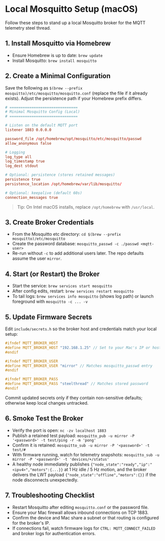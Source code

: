 # Local Mosquitto Setup (macOS)

Follow these steps to stand up a local Mosquitto broker for the MQTT telemetry steel thread.

## 1. Install Mosquitto via Homebrew

- Ensure Homebrew is up to date: `brew update`
- Install Mosquitto: `brew install mosquitto`

## 2. Create a Minimal Configuration

Save the following as `$(brew --prefix mosquitto)/etc/mosquitto/mosquitto.conf` (replace the file if it already exists). Adjust the persistence path if your Homebrew prefix differs.

```conf
# ===============================
# Minimal Mosquitto Config (Local)
# ===============================

# Listen on the default MQTT port
listener 1883 0.0.0.0

password_file /opt/homebrew/opt/mosquitto/etc/mosquitto/passwd
allow_anonymous false

# Logging
log_type all
log_timestamp true
log_dest stdout

# Optional: persistence (stores retained messages)
persistence true
persistence_location /opt/homebrew/var/lib/mosquitto/

# Optional: keepalive (default 60s)
connection_messages true
```

> Tip: On Intel macOS installs, replace `/opt/homebrew` with `/usr/local`.

## 3. Create Broker Credentials

- From the Mosquitto etc directory: `cd $(brew --prefix mosquitto)/etc/mosquitto`
- Create the password database: ``mosquitto_passwd -c ./passwd <mqtt-user>``
- Re-run without `-c` to add additional users later. The repo defaults assume the user `mirror`.

## 4. Start (or Restart) the Broker

- Start the service: `brew services start mosquitto`
- After config edits, restart: `brew services restart mosquitto`
- To tail logs: `brew services info mosquitto` (shows log path) or launch foreground with `mosquitto -c ... -v`

## 5. Update Firmware Secrets

Edit `include/secrets.h` so the broker host and credentials match your local setup:

```c
#ifndef MQTT_BROKER_HOST
#define MQTT_BROKER_HOST "192.168.1.25" // Set to your Mac's IP or hostname
#endif

#ifndef MQTT_BROKER_USER
#define MQTT_BROKER_USER "mirror" // Matches mosquitto_passwd entry
#endif

#ifndef MQTT_BROKER_PASS
#define MQTT_BROKER_PASS "steelthread" // Matches stored password
#endif
```

Commit updated secrets only if they contain non-sensitive defaults; otherwise keep local changes untracked.

## 6. Smoke Test the Broker

- Verify the port is open: `nc -zv localhost 1883`
- Publish a retained test payload: `mosquitto_pub -u mirror -P '<password>' -t test/ping -r -m 'pong'`
- Confirm it is retained: `mosquitto_sub -u mirror -P '<password>' -t test/#`
- With firmware running, watch for telemetry snapshots: `mosquitto_sub -u mirror -P '<password>' -t 'devices/+/status'`
- A healthy node immediately publishes `{"node_state":"ready","ip":"<ipv4>","motors":{...}}` at 1 Hz idle / 5 Hz motion, and the broker delivers the LWT payload `{"node_state":"offline","motors":{}}` if the node disconnects unexpectedly.

## 7. Troubleshooting Checklist

- Restart Mosquitto after editing `mosquitto.conf` or the password file.
- Ensure your Mac firewall allows inbound connections on TCP 1883.
- Confirm the device and Mac share a subnet or that routing is configured for the broker's IP.
- If connections fail, watch firmware logs for `CTRL: MQTT_CONNECT_FAILED` and broker logs for authentication errors.
